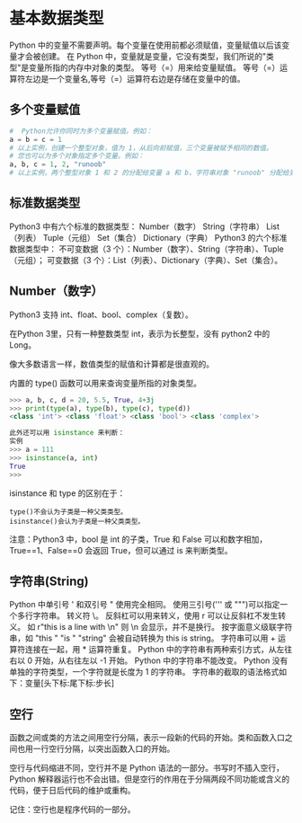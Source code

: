 # 基本数据类型
 Python 中的变量不需要声明。每个变量在使用前都必须赋值，变量赋值以后该变量才会被创建。
在 Python 中，变量就是变量，它没有类型，我们所说的"类型"是变量所指的内存中对象的类型。
等号（=）用来给变量赋值。
等号（=）运算符左边是一个变量名,等号（=）运算符右边是存储在变量中的值。

## 多个变量赋值
```python   
#  Python允许你同时为多个变量赋值。例如：
a = b = c = 1
# 以上实例，创建一个整型对象，值为 1，从后向前赋值，三个变量被赋予相同的数值。
# 您也可以为多个对象指定多个变量。例如：
a, b, c = 1, 2, "runoob"
# 以上实例，两个整型对象 1 和 2 的分配给变量 a 和 b，字符串对象 "runoob" 分配给变量 c。
```

## 标准数据类型
Python3 中有六个标准的数据类型：
    Number（数字）
    String（字符串）
    List（列表）
    Tuple（元组）
    Set（集合）
    Dictionary（字典）
Python3 的六个标准数据类型中：
    不可变数据（3 个）：Number（数字）、String（字符串）、Tuple（元组）；
    可变数据（3 个）：List（列表）、Dictionary（字典）、Set（集合）。 

## Number（数字）

Python3 支持 int、float、bool、complex（复数）。

在Python 3里，只有一种整数类型 int，表示为长整型，没有 python2 中的 Long。

像大多数语言一样，数值类型的赋值和计算都是很直观的。

内置的 type() 函数可以用来查询变量所指的对象类型。
```python
>>> a, b, c, d = 20, 5.5, True, 4+3j
>>> print(type(a), type(b), type(c), type(d))
<class 'int'> <class 'float'> <class 'bool'> <class 'complex'>

此外还可以用 isinstance 来判断：
实例
>>> a = 111
>>> isinstance(a, int)
True
>>>
```

isinstance 和 type 的区别在于：

    type()不会认为子类是一种父类类型。
    isinstance()会认为子类是一种父类类型。

注意：Python3 中，bool 是 int 的子类，True 和 False 可以和数字相加， True==1、False==0 会返回 True，但可以通过 is 来判断类型。

## 字符串(String)
Python 中单引号 ' 和双引号 " 使用完全相同。
使用三引号(''' 或 """)可以指定一个多行字符串。
转义符 \。
反斜杠可以用来转义，使用 r 可以让反斜杠不发生转义。 如 r"this is a line with \n" 则 \n 会显示，并不是换行。
按字面意义级联字符串，如 "this " "is " "string" 会被自动转换为 this is string。
字符串可以用 + 运算符连接在一起，用 * 运算符重复。
Python 中的字符串有两种索引方式，从左往右以 0 开始，从右往左以 -1 开始。
Python 中的字符串不能改变。
Python 没有单独的字符类型，一个字符就是长度为 1 的字符串。
字符串的截取的语法格式如下：变量[头下标:尾下标:步长]

## 空行
函数之间或类的方法之间用空行分隔，表示一段新的代码的开始。类和函数入口之间也用一行空行分隔，以突出函数入口的开始。

空行与代码缩进不同，空行并不是 Python 语法的一部分。书写时不插入空行，Python 解释器运行也不会出错。但是空行的作用在于分隔两段不同功能或含义的代码，便于日后代码的维护或重构。

记住：空行也是程序代码的一部分。